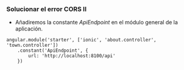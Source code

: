 ### Solucionar el error CORS II

- Añadiremos la constante *ApiEndpoint* en el módulo general de la aplicación.

```
angular.module('starter', ['ionic', 'about.controller', 'town.controller'])
    .constant('ApiEndpoint', {
        url: 'http://localhost:8100/api'
    })
```

